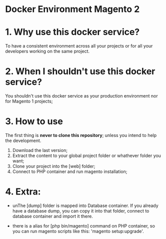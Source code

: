 
# Docker Environment Magento 2

# 1. Why use this docker service?

To have a consistent environment across all your projects or for all your developers working on the same project.

# 2. When I shouldn't use this docker service?

You shouldn't use this docker service as your production environment nor for Magento 1 projects;

# 3. How to use
The first thing is **never to clone this repository**; unless you intend to help the development.

1. Download the last version;
2. Extract the content to your global project folder or whathever folder you want;
3. Clone your project into the [web] folder;
4. Connect to PHP container and run magento installation;

# 4. Extra:

- unThe [dump] folder is mapped into Database container. If you already have a database dump, you can copy it into that folder, connect to database container and import it there.

- there is a alias for [php bin/magento] command on PHP container, so you can run magento scripts like this: 'magento setup:upgrade'.